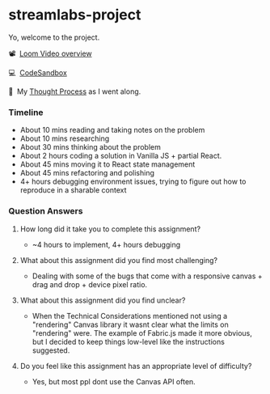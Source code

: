 # streamlabs-project

Yo, welcome to the project.

📽&nbsp;&nbsp;[Loom Video overview](https://www.loom.com/share/3aa99629e00149398ef619f4bca00341)

💻&nbsp;&nbsp;[CodeSandbox](https://codesandbox.io/s/github/likethemammal/streamlabs-project/tree/main/?file=/src/index.tsx)

🤔&nbsp;&nbsp;My [Thought Process](ThoughtProcess.md) as I went along.

### Timeline

- About 10 mins reading and taking notes on the problem
- About 10 mins researching
- About 30 mins thinking about the problem
- About 2 hours coding a solution in Vanilla JS + partial React.
- About 45 mins moving it to React state management
- About 45 mins refactoring and polishing
- 4+ hours debugging environment issues, trying to figure out how to reproduce in a sharable context

### Question Answers

1. How long did it take you to complete this assignment?
    - ~4 hours to implement, 4+ hours debugging

2. What about this assignment did you find most challenging?
    - Dealing with some of the bugs that come with a responsive canvas + drag and drop + device pixel ratio.

3. What about this assignment did you find unclear?
    - When the Technical Considerations mentioned not using a "rendering" Canvas library it wasnt clear what the limits on "rendering" were. The example of Fabric.js made it more obvious, but I decided to keep things low-level like the instructions suggested.

4. Do you feel like this assignment has an appropriate level of difficulty?
    - Yes, but most ppl dont use the Canvas API often.
